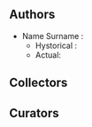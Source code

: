 <!-- * Name Surname : institution : email : github handle -->

## Authors

* Name Surname :
  * Hystorical :
  * Actual: 

## Collectors

## Curators
